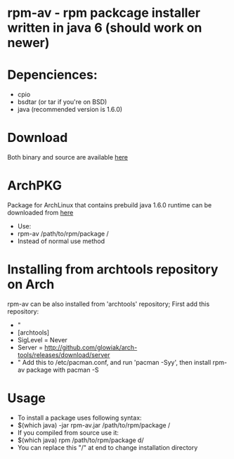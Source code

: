 # rpm-av - rpm packcage installer written in java 6 (should work on newer)

# Depenciences:
- cpio
- bsdtar (or tar if you're on BSD)
- java (recommended version is 1.6.0)

# Download
Both binary and source are available [here](https://glowiak.github.io/rpm-av/distfiles)

# ArchPKG
Package for ArchLinux that contains prebuild java 1.6.0 runtime can be downloaded from [here](https://glowiak.github.io/rpm-av/distfiles)
- Use:
- rpm-av /path/to/rpm/package /
- Instead of normal use method

# Installing from archtools repository on Arch
rpm-av can be also installed from 'archtools' repository; First add this repository:
  - "
  - [archtools]
  - SigLevel = Never
  - Server = http://github.com/glowiak/arch-tools/releases/download/server
  - " Add this to /etc/pacman.conf, and run 'pacman -Syy', then install rpm-av package with pacman -S

# Usage
  - To install a package uses following syntax:
  - $(which java) -jar rpm-av.jar /path/to/rpm/package /
  - If you compiled from source use it:
  - $(which java) rpm /path/to/rpm/package d/
  - You can replace this "/" at end to change installation directory
